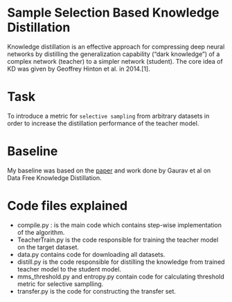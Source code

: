 # Sample Selection Based Knowledge Distillation

Knowledge distillation is an effective approach for compressing deep neural networks by distilling the generalization capability (“dark knowledge”) of a complex network (teacher) to a simpler network (student).
The core idea of KD was given by Geoffrey Hinton et al. in 2014.[1].

# Task 
To introduce a metric for `selective sampling` from arbitrary datasets in order to  increase the distillation performance of the teacher model.

# Baseline
My baseline was based on the [paper](https://arxiv.org/abs/2011.09113) and work done by Gaurav et al on Data Free Knowledge Distillation.

# Code files explained
- compile.py : is the main code which contains step-wise implementation of the algorithm.
- TeacherTrain.py is the code responsible for training the teacher model on the target dataset.
- data.py contains code for downloading all datasets.
- distill.py is the code responsible for distilling the knowledge from trained teacher model to the student model.
- mms_threshold.py and entropy.py contain code for calculating threshold metric for selective samplling.
- transfer.py is the code for constructing the transfer set.



